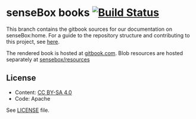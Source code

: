 # senseBox books [![Build Status](https://travis-ci.org/sensebox/books.svg?branch=book_home)](https://travis-ci.org/sensebox/books)

This branch contains the gitbook sources for our documentation on senseBox:home.
For a guide to the repository structure and contributing to this project, see [here](https://github.com/sensebox/books/tree/master/CONTRIBUTING.md).

The rendered book is hosted at [gitbook.com](https://sensebox.gitbooks.io/home/).
Blob resources are hosted separately at [sensebox/resources](https://github.com/sensebox/resources/)

## License
- Content: [CC BY-SA 4.0](https://creativecommons.org/licenses/by-sa/4.0/)
- Code: Apache

See [LICENSE](https://github.com/sensebox/books/blob/master/LICENSE) file.
